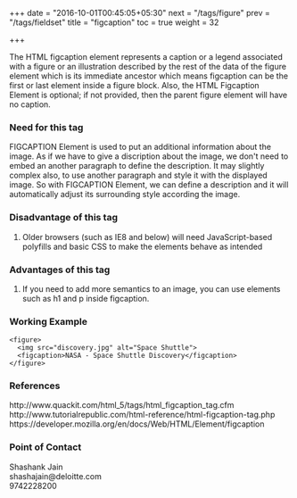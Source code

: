 +++
date = "2016-10-01T00:45:05+05:30"
next = "/tags/figure"
prev = "/tags/fieldset"
title = "figcaption"
toc = true
weight = 32

+++

The HTML figcaption element represents a caption or a legend associated with a figure or an illustration described by the rest of the data of the figure element which is its immediate ancestor which means figcaption can be the first or last element inside a figure block. Also, the HTML Figcaption Element is optional; if not provided, then the parent figure element will have no caption.

<h3>Need for this tag</h3>
FIGCAPTION Element is used to put an additional information about the image. As if we have to give a discription about the image, we don't need to embed an another paragraph to define the description. It may slightly complex also, to use another paragraph and style it with the displayed image. So with FIGCAPTION Element, we can define a description and it will automatically adjust its surrounding style according the image.

<h3>Disadvantage of this tag</h3>
<ol>
  <li>Older browsers (such as IE8 and below) will need JavaScript-based polyfills and basic CSS to make the elements behave as intended</li>
</ol>

<h3>Advantages of this tag</h3>
<ol>
  <li>If you need to add more semantics to an image, you can use elements such as h1 and p inside figcaption.</li>
</ol>

<h3>Working Example</h3>

    <figure>
      <img src="discovery.jpg" alt="Space Shuttle">
      <figcaption>NASA - Space Shuttle Discovery</figcaption>
    </figure>

<h3>References</h3>
http://www.quackit.com/html_5/tags/html_figcaption_tag.cfm
<br>
http://www.tutorialrepublic.com/html-reference/html-figcaption-tag.php
<br>
https://developer.mozilla.org/en/docs/Web/HTML/Element/figcaption

<h3>Point of Contact</h3>
Shashank Jain <br>
shashajain@deloitte.com <br>
9742228200
